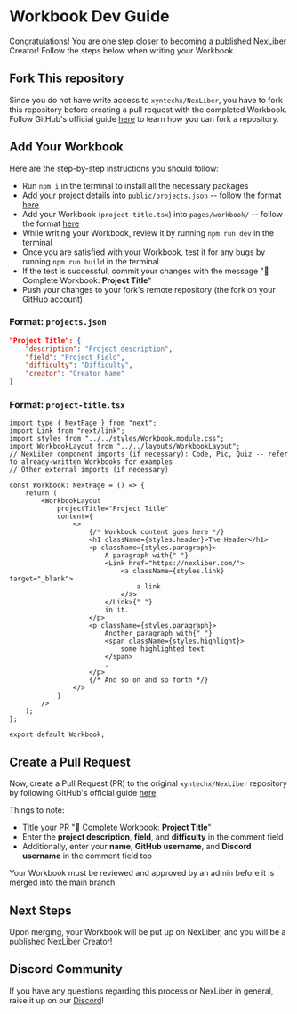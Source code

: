 # Workbook Dev Guide
Congratulations! You are one step closer to becoming a published NexLiber Creator! Follow the steps below when writing your Workbook.

## Fork This repository
Since you do not have write access to `xyntechx/NexLiber`, you have to fork this repository before creating a pull request with the completed Workbook. Follow GitHub's official guide [here](https://docs.github.com/en/get-started/quickstart/fork-a-repo) to learn how you can fork a repository.

## Add Your Workbook
Here are the step-by-step instructions you should follow:
- Run `npm i` in the terminal to install all the necessary packages
- Add your project details into `public/projects.json` -- follow the format [here](#format-projectsjson)
- Add your Workbook (`project-title.tsx`) into `pages/workbook/` -- follow the format [here](#format-project-titletsx)
- While writing your Workbook, review it by running `npm run dev` in the terminal
- Once you are satisfied with your Workbook, test it for any bugs by running `npm run build` in the terminal
- If the test is successful, commit your changes with the message "🔖 Complete Workbook: **Project Title**"
- Push your changes to your fork's remote repository (the fork on your GitHub account)

### Format: `projects.json`
```json
"Project Title": {
    "description": "Project description",
    "field": "Project Field",
    "difficulty": "Difficulty",
    "creator": "Creator Name"
}
```

### Format: `project-title.tsx`
```tsx
import type { NextPage } from "next";
import Link from "next/link";
import styles from "../../styles/Workbook.module.css";
import WorkbookLayout from "../../layouts/WorkbookLayout";
// NexLiber component imports (if necessary): Code, Pic, Quiz -- refer to already-written Workbooks for examples
// Other external imports (if necessary)

const Workbook: NextPage = () => {
    return (
        <WorkbookLayout
            projectTitle="Project Title"
            content={
                <>
                    {/* Workbook content goes here */}
                    <h1 className={styles.header}>The Header</h1>
                    <p className={styles.paragraph}>
                        A paragraph with{" "}
                        <Link href="https://nexliber.com/">
                            <a className={styles.link} target="_blank">
                                a link
                            </a>
                        </Link>{" "}
                        in it.
                    </p>
                    <p className={styles.paragraph}>
                        Another paragraph with{" "}
                        <span className={styles.highlight}>
                            some highlighted text
                        </span>
                        .
                    </p>
                    {/* And so on and so forth */}
                </>
            }
        />
    );
};

export default Workbook;
```

## Create a Pull Request
Now, create a Pull Request (PR) to the original `xyntechx/NexLiber` repository by following GitHub's official guide [here](https://docs.github.com/en/pull-requests/collaborating-with-pull-requests/proposing-changes-to-your-work-with-pull-requests/creating-a-pull-request-from-a-fork).

Things to note:
- Title your PR "🔖 Complete Workbook: **Project Title**"
- Enter the **project description**, **field**, and **difficulty** in the comment field
- Additionally, enter your **name**, **GitHub username**, and **Discord username** in the comment field too

Your Workbook must be reviewed and approved by an admin before it is merged into the main branch.

## Next Steps
Upon merging, your Workbook will be put up on NexLiber, and you will be a published NexLiber Creator!

## Discord Community
If you have any questions regarding this process or NexLiber in general, raise it up on our [Discord](https://discord.gg/CvZGEjyzbR)!
